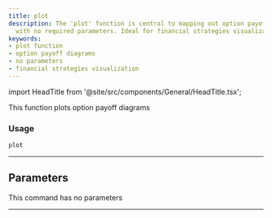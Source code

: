 ```yaml
---
title: plot
description: The 'plot' function is central to mapping out option payoff diagrams
  with no required parameters. Ideal for financial strategies visualization.
keywords:
- plot function
- option payoff diagrams
- no parameters
- financial strategies visualization
---
```


import HeadTitle from '@site/src/components/General/HeadTitle.tsx';

<HeadTitle title="stocks/hedge/plot /options - Reference | OpenBB Terminal Docs" />

This function plots option payoff diagrams

### Usage

```python
plot
```

---

## Parameters

This command has no parameters


---
